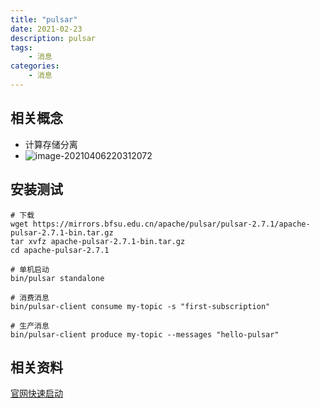 ```yaml
---
title: "pulsar"
date: 2021-02-23
description: pulsar
tags:
    - 消息
categories:
    - 消息
---
```


## 相关概念

- 计算存储分离
- ![image-20210406220312072](https://gitee.com/fengzhenbing/picgo/raw/master/image-20210406220312072.png)

## 安装测试

```shell
# 下载
wget https://mirrors.bfsu.edu.cn/apache/pulsar/pulsar-2.7.1/apache-pulsar-2.7.1-bin.tar.gz
tar xvfz apache-pulsar-2.7.1-bin.tar.gz
cd apache-pulsar-2.7.1

# 单机启动
bin/pulsar standalone

# 消费消息
bin/pulsar-client consume my-topic -s "first-subscription"

# 生产消息
bin/pulsar-client produce my-topic --messages "hello-pulsar"
```



## 相关资料

[官网快速启动](http://pulsar.apache.org/docs/zh-CN/standalone/)

